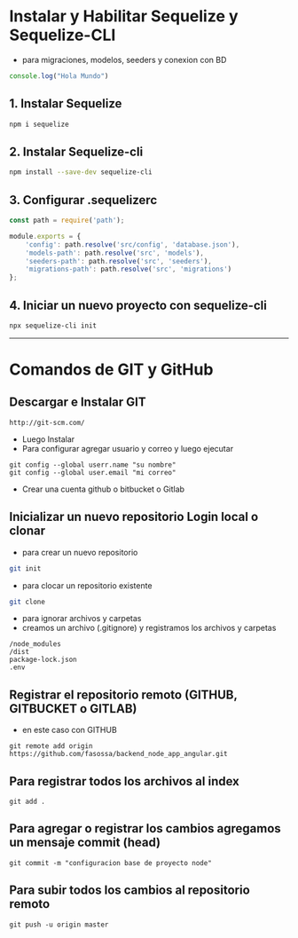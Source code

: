 
# Instalar y Habilitar Sequelize y Sequelize-CLI
- para migraciones, modelos, seeders y conexion con BD
```js
console.log("Hola Mundo")
```

## 1. Instalar Sequelize
```bash
npm i sequelize
```

## 2. Instalar Sequelize-cli
```bash
npm install --save-dev sequelize-cli
```
## 3. Configurar .sequelizerc 
```js
const path = require('path');

module.exports = {
    'config': path.resolve('src/config', 'database.json'),
    'models-path': path.resolve('src', 'models'),
    'seeders-path': path.resolve('src', 'seeders'),
    'migrations-path': path.resolve('src', 'migrations')
};
```
## 4. Iniciar un nuevo proyecto con sequelize-cli
```bash
npx sequelize-cli init
```

------
# Comandos de GIT y GitHub
## Descargar e Instalar GIT
```
http://git-scm.com/
```
- Luego Instalar
- Para configurar agregar usuario y correo y luego ejecutar
```
git config --global userr.name "su nombre"
git config --global user.email "mi correo"
```
- Crear una cuenta github o bitbucket o Gitlab

## Inicializar un nuevo repositorio Login local o clonar
- para crear un nuevo repositorio
```bash
git init 
```
- para clocar un repositorio existente
```bash
git clone 
```
- para ignorar archivos y carpetas
- creamos un archivo (.gitignore) y registramos los archivos y carpetas
```
/node_modules
/dist 
package-lock.json
.env
```
## Registrar el repositorio remoto (GITHUB, GITBUCKET o GITLAB)
- en este caso con GITHUB
```
git remote add origin https://github.com/fasossa/backend_node_app_angular.git
```
## Para registrar todos los archivos al index
```
git add .
```
## Para agregar o registrar los cambios agregamos un mensaje commit (head)
```
git commit -m "configuracion base de proyecto node"
```
## Para subir todos los cambios al repositorio remoto
```
git push -u origin master
```

